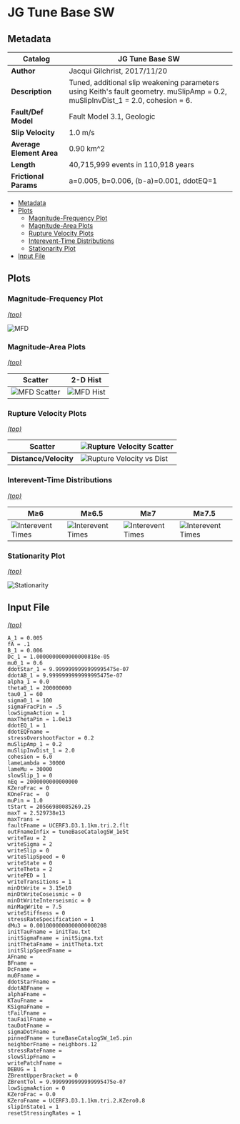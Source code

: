 # JG Tune Base SW
## Metadata
| **Catalog** | JG Tune Base SW |
|-----|-----|
| **Author** | Jacqui Gilchrist, 2017/11/20 |
| **Description** | Tuned, additional slip weakening parameters using Keith's fault geometry. muSlipAmp = 0.2, muSlipInvDist_1 = 2.0, cohesion = 6. |
| **Fault/Def Model** | Fault Model 3.1, Geologic |
| **Slip Velocity** | 1.0 m/s |
| **Average Element Area** | 0.90 km^2 |
| **Length** | 40,715,999 events in 110,918 years |
| **Frictional Params** | a=0.005, b=0.006, (b-a)=0.001, ddotEQ=1 |

* [Metadata](#metadata)
* [Plots](#plots)
  * [Magnitude-Frequency Plot](#magnitude-frequency-plot)
  * [Magnitude-Area Plots](#magnitude-area-plots)
  * [Rupture Velocity Plots](#rupture-velocity-plots)
  * [Interevent-Time Distributions](#interevent-time-distributions)
  * [Stationarity Plot](#stationarity-plot)
* [Input File](#input-file)

## Plots
### Magnitude-Frequency Plot
*[(top)](#jg-tune-base-sw)*

![MFD](resources/mfd.png)
### Magnitude-Area Plots
*[(top)](#jg-tune-base-sw)*

| Scatter | 2-D Hist |
|-----|-----|
| ![MFD Scatter](resources/mag_area.png) | ![MFD Hist](resources/mag_area_hist2D.png) |
### Rupture Velocity Plots
*[(top)](#jg-tune-base-sw)*

| **Scatter** | ![Rupture Velocity Scatter](resources/rupture_velocity_scatter.png) |
|-----|-----|
| **Distance/Velocity** | ![Rupture Velocity vs Dist](resources/rupture_velocity_vs_dist.png) |
### Interevent-Time Distributions
*[(top)](#jg-tune-base-sw)*

| **M≥6** | **M≥6.5** | **M≥7** | **M≥7.5** |
|-----|-----|-----|-----|
| ![Interevent Times](resources/interevent_times_m6.png) | ![Interevent Times](resources/interevent_times_m6.5.png) | ![Interevent Times](resources/interevent_times_m7.png) | ![Interevent Times](resources/interevent_times_m7.5.png) |
### Stationarity Plot
*[(top)](#jg-tune-base-sw)*

![Stationarity](resources/stationarity.png)

## Input File
*[(top)](#jg-tune-base-sw)*

```
A_1 = 0.005
fA = .1
B_1 = 0.006
Dc_1 = 1.0000000000000000818e-05
mu0_1 = 0.6
ddotStar_1 = 9.9999999999999995475e-07
ddotAB_1 = 9.9999999999999995475e-07
alpha_1 = 0.0
theta0_1 = 200000000
tau0_1 = 60
sigma0_1 = 100
sigmaFracPin = .5
lowSigmaAction = 1
maxThetaPin = 1.0e13
ddotEQ_1 = 1
ddotEQFname = 
stressOvershootFactor = 0.2
muSlipAmp_1 = 0.2
muSlipInvDist_1 = 2.0
cohesion = 6.0
lameLambda = 30000
lameMu = 30000
slowSlip_1 = 0
nEq = 2000000000000000
KZeroFrac = 0
KOneFrac =  0
muPin = 1.0
tStart = 20566980085269.25
maxT = 2.529738e13
maxTrans = 
faultFname = UCERF3.D3.1.1km.tri.2.flt
outFnameInfix = tuneBaseCatalogSW_1e5t
writeTau = 2
writeSigma = 2
writeSlip = 0
writeSlipSpeed = 0
writeState = 0
writeTheta = 2
writePED = 1
writeTransitions = 1
minDtWrite = 3.15e10
minDtWriteCoseismic = 0
minDtWriteInterseismic = 0
minMagWrite = 7.5
writeStiffness = 0
stressRateSpecification = 1
dMu3 = 0.0010000000000000000208
initTauFname = initTau.txt
initSigmaFname = initSigma.txt
initThetaFname = initTheta.txt
initSlipSpeedFname = 
AFname = 
BFname = 
DcFname = 
mu0Fname = 
ddotStarFname = 
ddotABFname = 
alphaFname = 
KTauFname = 
KSigmaFname = 
tFailFname = 
tauFailFname = 
tauDotFname = 
sigmaDotFname = 
pinnedFname = tuneBaseCatalogSW_1e5.pin
neighborFname = neighbors.12
stressRateFname = 
slowSlipFname = 
writePatchFname = 
DEBUG = 1
ZBrentUpperBracket = 0
ZBrentTol = 9.9999999999999995475e-07
lowSigmaAction = 0
KZeroFrac = 0.0
KZeroFname = UCERF3.D3.1.1km.tri.2.KZero0.8
slipInState1 = 1
resetStressingRates = 1
```
